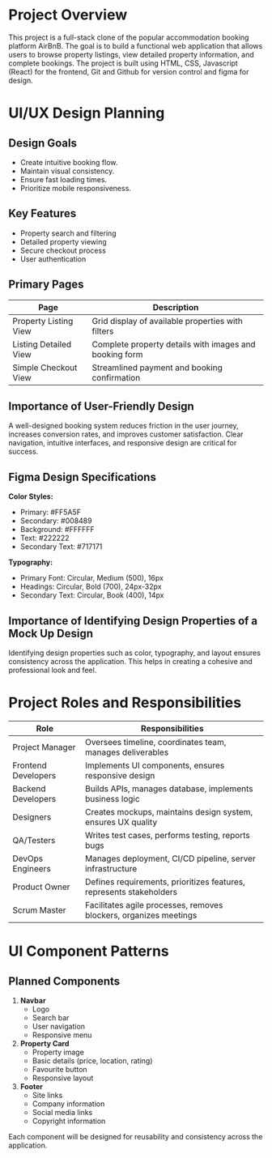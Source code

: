 # Project Overview

This project is a full-stack clone of the popular accommodation booking platform AirBnB. The goal is to build a functional web application that allows users to browse property listings, view detailed property information, and complete bookings. The project is built using HTML, CSS, Javascript (React) for the frontend, Git and Github for version control and figma for design.

# UI/UX Design Planning

## Design Goals
- Create intuitive booking flow.
- Maintain visual consistency.
- Ensure fast loading times.
- Prioritize mobile responsiveness.

## Key Features
- Property search and filtering
- Detailed property viewing
- Secure checkout process
- User authentication

## Primary Pages
| Page | Description |
| --- | --- |
| Property Listing View | Grid display of available properties with filters |
| Listing Detailed View | Complete property details with images and booking form |
| Simple Checkout View | Streamlined payment and booking confirmation |

## Importance of User-Friendly Design
A well-designed booking system reduces friction in the user journey, increases conversion rates, and improves customer satisfaction. Clear navigation, intuitive interfaces, and responsive design are critical for success.

## Figma Design Specifications
**Color Styles:**
- Primary: #FF5A5F
- Secondary: #008489
- Background: #FFFFFF
- Text: #222222
- Secondary Text: #717171

**Typography:**
- Primary Font: Circular, Medium (500), 16px
- Headings: Circular, Bold (700), 24px-32px
- Secondary Text: Circular, Book (400), 14px

## Importance of Identifying Design Properties of a Mock Up Design
Identifying design properties such as color, typography, and layout ensures consistency across the application. This helps in creating a cohesive and professional look and feel.

# Project Roles and Responsibilities
| Role | Responsibilities |
| --- | --- |
| Project Manager | Oversees timeline, coordinates team, manages deliverables |
| Frontend Developers | Implements UI components, ensures responsive design |
| Backend Developers | Builds APIs, manages database, implements business logic |
| Designers | Creates mockups, maintains design system, ensures UX quality |
| QA/Testers | Writes test cases, performs testing, reports bugs |
| DevOps Engineers | Manages deployment, CI/CD pipeline, server infrastructure |
| Product Owner | Defines requirements, prioritizes features, represents stakeholders |
| Scrum Master | Facilitates agile processes, removes blockers, organizes meetings |

# UI Component Patterns

## Planned Components
1. **Navbar**
    - Logo
    - Search bar
    - User navigation
    - Responsive menu
2. **Property Card**
    - Property image
    - Basic details (price, location, rating)
    - Favourite button
    - Responsive layout
3. **Footer**
    - Site links
    - Company information
    - Social media links
    - Copyright information
    
Each component will be designed for reusability and consistency across the application.
